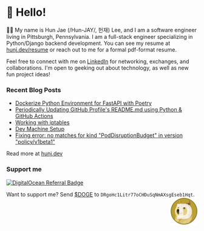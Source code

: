 # :wave: Hello!

🙋‍♂️ My name is Hun Jae (/Hun-JAY/, 헌재) Lee, and I am a software engineer living in Pittsburgh, Pennsylvania.
I am a full-stack engineer specializing in Python/Django backend development. You can see my resume at [hunj.dev/resume](https://hunj.dev/resume) or reach out to me for a formal pdf-format resume.

Feel free to connect with me on [LinkedIn](https://linkedin.com/in/hunj) for networking, exchanges, and collaborations. I'm open to geeking out about technology, as well as new fun project ideas!

### Recent Blog Posts
- [Dockerize Python Environment for FastAPI with Poetry](https://hunj.dev/untitled/)
- [Periodically Updating GitHub Profile's README.md using Python & GitHub Actions](https://hunj.dev/updating-readme-md-using-python-github-actions/)
- [Working with iptables](https://hunj.dev/working-with-iptables/)
- [Dev Machine Setup](https://hunj.dev/dev-machine-setup/)
- [Fixing error: no matches for kind "PodDisruptionBudget" in version "policy/v1beta1"](https://hunj.dev/no-matches-for-kind-poddisruptionbudget-in-version-policy-v1beta1/)

Read more at [hunj.dev](https://hunj.dev)

### Support me

[![DigitalOcean Referral Badge](https://web-platforms.sfo2.cdn.digitaloceanspaces.com/WWW/Badge%201.svg)](https://www.digitalocean.com/?refcode=2088dd639895&utm_campaign=Referral_Invite&utm_medium=Referral_Program&utm_source=badge)

<div>
Want to support me? Send <a href="https://dogecoin.com/" target="_blank">$DOGE</a> to <code>DRgoHc1Litr77oCHDuSqNmAXsgEseb1Hqt</code>. <img src="img/dogecoin.png" align="right" width="72" height="72">
</div>
